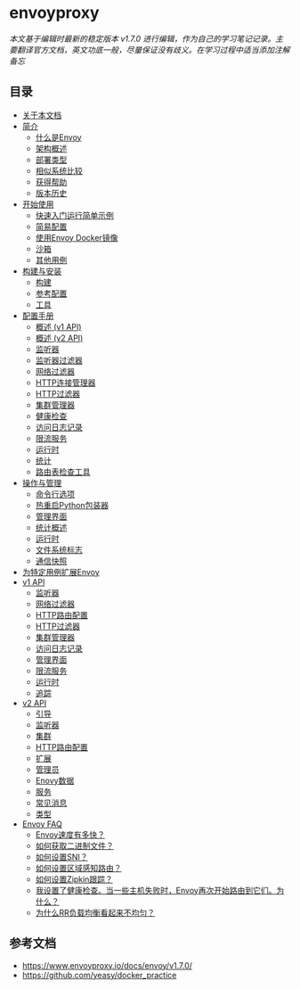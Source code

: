 # envoyproxy

*本文基于编辑时最新的稳定版本 v1.7.0 进行编辑，作为自己的学习笔记记录。主要翻译官方文档，英文功底一般，尽量保证没有歧义。在学习过程中适当添加注解备忘*

## 目录
* [关于本文档](/about/about_the_documentation.md)
* [简介](/introduction/introduction.md)
    * [什么是Envoy]()
    * [架构概述]()
    * [部署类型]()
    * [相似系统比较]()
    * [获得帮助]()
    * [版本历史]()
* [开始使用](/start/getting_started.md)
    * [快速入门运行简单示例](/start/getting_started.md#快速入门运行简单示例)
    * [简易配置](/start/getting_started.md#简易配置)
    * [使用Envoy Docker镜像](/start/getting_started.md#使用envoy-docker镜像)
    * [沙箱](/start/getting_started.md#沙箱)
    * [其他用例](/start/getting_started.md#其他用例)
* [构建与安装](/installation/installation.md)
    * [构建]()
    * [参考配置]()
    * [工具]()
* [配置手册](/configuration/configuration.md)
    * [概述 (v1 API)](/configuration/overview/v1_overview.md)
    * [概述 (v2 API)](/configuration/overview/v2_overview.md)
    * [监听器](/configuration/listeners/listeners.md)
    * [监听器过滤器](/configuration/listener_filters/listener_filters.md)
    * [网络过滤器](/configuration/network_filters/network_filters.md)
    * [HTTP连接管理器]()
    * [HTTP过滤器]()
    * [集群管理器]()
    * [健康检查]()
    * [访问日志记录]()
    * [限流服务]()
    * [运行时]()
    * [统计]()
    * [路由表检查工具]()
* [操作与管理](/operations/operations.md)
    * [命令行选项]()
    * [热重启Python包装器]()
    * [管理界面]()
    * [统计概述]()
    * [运行时]()
    * [文件系统标志]()
    * [通信快照]()
* [为特定用例扩展Envoy](/extending/extending.md)
* [v1 API](/v1/v1API.md)
    * [监听器]()
    * [网络过滤器]()
    * [HTTP路由配置]()
    * [HTTP过滤器]()
    * [集群管理器]()
    * [访问日志记录]()
    * [管理界面]()
    * [限流服务]()
    * [运行时]()
    * [追踪]()
* [v2 API](/v2/v2API.md)
    * [引导]()
    * [监听器]()
    * [集群]()
    * [HTTP路由配置]()
    * [扩展]()
    * [管理员]()
    * [Enovy数据]()
    * [服务]()
    * [常见消息]()
    * [类型]()
* [Envoy FAQ](/faq/faq.md)
    * [Envoy速度有多快？]()
    * [如何获取二进制文件？]()
    * [如何设置SNI？]()
    * [如何设置区域感知路由？]()
    * [如何设置Zipkin跟踪？]()
    * [我设置了健康检查。当一些主机失败时，Envoy再次开始路由到它们。为什么？]()
    * [为什么RR负载均衡看起来不均匀？]()


## 参考文档
* https://www.envoyproxy.io/docs/envoy/v1.7.0/
* https://github.com/yeasy/docker_practice
